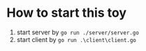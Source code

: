 # How to start this toy
1. start server by `go run ./server/server.go`
2. start client by `go run .\client\client.go`